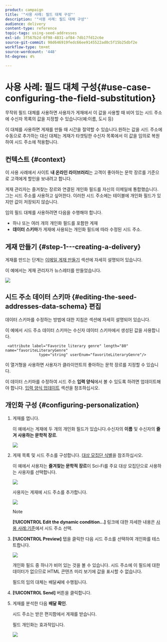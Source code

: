 ```yaml
---
product: campaign
title: '"사용 사례: 필드 대체 구성"'
description: '"사용 사례: 필드 대체 구성"'
audience: delivery
content-type: reference
topic-tags: using-seed-addresses
exl-id: 3f567b2d-6f98-4831-af84-7db17fd12c6e
source-git-commit: 98d646919fedc66ee9145522ad0c5f15b25dbf2e
workflow-type: tm+mt
source-wordcount: '448'
ht-degree: 4%

---
```


# 사용 사례: 필드 대체 구성{#use-case-configuring-the-field-substitution}

무작위 필드 대체를 사용하면 사용자가 게재에서 이 값을 사용할 때 비어 있는 시드 주소에 수신자 목록의 값을 지정할 수 있습니다(예:이름, 도시 등)

이 대체를 사용하면 게재를 만들 때 시간을 절약할 수 있습니다.원하는 값을 시드 주소에 수동으로 추가하는 대신 대체는 게재가 타겟팅한 수신자 목록에서 이 값을 임의로 복원하여 시드 주소에 적용합니다.

## 컨텍스트 {#context}

이 사용 사례에서 사이트 **내 온라인 라이브러리**&#x200B;는 고객이 좋아하는 문학 장르를 기준으로 고객에게 할인을 보내려고 합니다.

게재 관리자는 즐겨찾는 장르와 연결된 개인화 필드를 자신의 이메일에 통합했습니다. 그는 시드 주소를 사용하고 싶어한다. 이러한 시드 주소에는 테이블에 개인화 필드가 있지만 값이 저장되지 않습니다.

임의 필드 대체를 사용하려면 다음을 수행해야 합니다.

* 하나 또는 여러 개의 개인화 필드를 포함한 게재
* **데이터 스키마**&#x200B;가 게재에 사용되는 개인화 필드에 따라 수정된 시드 주소.

## 게재 만들기 {#step-1---creating-a-delivery}

게재를 만드는 단계는 [이메일 게재 만들기](../../delivery/using/creating-an-email-delivery.md) 섹션에 자세히 설명되어 있습니다.

이 예에서는 게재 관리자가 뉴스레터를 만들었습니다.

![](assets/dlv_seeds_usecase_24.png)

## 시드 주소 데이터 스키마 {#editing-the-seed-addresses-data-schema} 편집

데이터 스키마를 수정하는 방법에 대한 지침은 섹션에 자세히 설명되어 있습니다.

이 예에서 시드 주소 데이터 스키마는 수신자 데이터 스키마에서 생성된 값을 사용합니다.

```
 <attribute label="Favorite literary genre" length="80" name="favoriteLiteraryGenre"
               type="string" userEnum="favoriteLiteraryGenre"/>
```

이 열거형을 사용하면 사용자가 클라이언트의 좋아하는 문학 장르를 지정할 수 있습니다.

이 데이터 스키마를 수정하여 시드 주소 **입력 양식**&#x200B;에서 볼 수 있도록 하려면 업데이트해야 합니다. [입력 양식 업데이트](../../delivery/using/use-case--selecting-seed-addresses-on-criteria.md#updating-the-input-form) 섹션을 참조하십시오.

## 개인화 구성 {#configuring-personalization}

1. 게재를 엽니다.

   이 예에서는 게재에 두 개의 개인화 필드가 있습니다.수신자의 **이름** 및 수신자의 **즐겨 사용하는 문학적 장르**.

   ![](assets/dlv_seeds_usecase_25.png)

1. 게재 목록 및 시드 주소를 구성합니다. [대상 모집단 식별](../../delivery/using/steps-defining-the-target-population.md)을 참조하십시오.

   이 예에서 사용자는 **즐겨찾는 문학적 장르**&#x200B;이 Sci-Fi를 주요 대상 모집단으로 사용하는 사용자를 선택합니다.

   ![](assets/dlv_seeds_usecase_26.png)

   사용자는 게재에 시드 주소를 추가합니다.

   ![](assets/dlv_seeds_usecase_27.png)

   >[!NOTE]
   >
   >**[!UICONTROL Edit the dynamic condition...]** 링크에 대한 자세한 내용은 [사용 사례:기준](../../delivery/using/use-case--selecting-seed-addresses-on-criteria.md)에서 시드 주소 선택.

1. **[!UICONTROL Preview]** 탭을 클릭한 다음 시드 주소를 선택하여 개인화를 테스트합니다.

   ![](assets/dlv_seeds_usecase_28.png)

   개인화 필드 중 하나가 비어 있는 것을 볼 수 있습니다. 시드 주소에 이 필드에 대한 데이터가 없으므로 HTML 콘텐츠 미리 보기에 값을 표시할 수 없습니다.

   필드의 임의 대체는 배달&#x200B;**시**&#x200B;에 수행됩니다.

1. **[!UICONTROL Send]** 버튼을 클릭합니다.
1. 게재를 분석한 다음 **배달 확인**.

   시드 주소는 받은 편지함에서 게재를 받습니다.

   필드 개인화는 효과적입니다.

   ![](assets/dlv_seeds_usecase_08.png)
